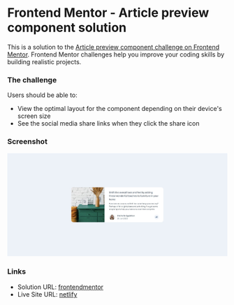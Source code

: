 # Frontend Mentor - Article preview component solution

This is a solution to the [Article preview component challenge on Frontend Mentor](https://www.frontendmentor.io/challenges/article-preview-component-dYBN_pYFT). Frontend Mentor challenges help you improve your coding skills by building realistic projects.

### The challenge

Users should be able to:

- View the optimal layout for the component depending on their device's screen size
- See the social media share links when they click the share icon

### Screenshot

![](./screenshot.jpeg)

### Links

- Solution URL: [frontendmentor](https://www.frontendmentor.io/solutions/artice-preview-component-f4os4bSW7B)
- Live Site URL: [netlify](https://inspiring-lamington-09d8a3.netlify.app)
